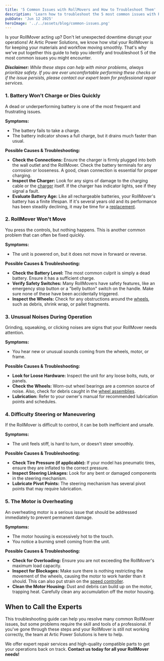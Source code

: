 ```yaml
---
title: '5 Common Issues with RollMovers and How to Troubleshoot Them'
description: 'Learn how to troubleshoot the 5 most common issues with RollMovers. This guide from Artic Power Solutions helps you diagnose and solve problems quickly.'
pubDate: 'Jun 12 2025'
heroImage: '../../assets/blog/common-issues.png'
---
```


Is your RollMover acting up? Don't let unexpected downtime disrupt your operations! At Artic Power Solutions, we know how vital your RollMover is for keeping your materials and workflow moving smoothly. That's why we've put together this guide to help you identify and troubleshoot 5 of the most common issues you might encounter.

***Disclaimer:*** *While these steps can help with minor problems, always prioritize safety. If you are ever uncomfortable performing these checks or if the issue persists, please contact our expert team for professional repair services.*

### 1. Battery Won't Charge or Dies Quickly

A dead or underperforming battery is one of the most frequent and frustrating issues.

**Symptoms:**
- The battery fails to take a charge.
- The battery indicator shows a full charge, but it drains much faster than usual.

**Possible Causes & Troubleshooting:**

-   **Check the Connections:** Ensure the charger is firmly plugged into both the wall outlet and the RollMover. Check the battery terminals for any corrosion or looseness. A good, clean connection is essential for proper charging.
-   **Inspect the Charger:** Look for any signs of damage to the charging cable or the [charger](/parts/fast-charging-battery-chargers) itself. If the charger has indicator lights, see if they signal a fault.
-   **Evaluate Battery Age:** Like all rechargeable batteries, your RollMover's battery has a finite lifespan. If it's several years old and its performance has been steadily declining, it may be time for a [replacement](/parts/high-performance-lithium-batteries).

### 2. RollMover Won't Move

You press the controls, but nothing happens. This is another common problem that can often be fixed quickly.

**Symptoms:**
- The unit is powered on, but it does not move in forward or reverse.

**Possible Causes & Troubleshooting:**

-   **Check the Battery Level:** The most common culprit is simply a dead battery. Ensure it has a sufficient charge.
-   **Verify Safety Switches:** Many RollMovers have safety features, like an emergency stop button or a "belly button" switch on the handle. Make sure none of these have been accidentally triggered.
-   **Inspect the Wheels:** Check for any obstructions around the [wheels](/parts/durable-polyurethane-drive-wheels), such as debris, shrink wrap, or pallet fragments.

### 3. Unusual Noises During Operation

Grinding, squeaking, or clicking noises are signs that your RollMover needs attention.

**Symptoms:**
- You hear new or unusual sounds coming from the wheels, motor, or frame.

**Possible Causes & Troubleshooting:**

-   **Look for Loose Hardware:** Inspect the unit for any loose bolts, nuts, or panels.
-   **Check the Wheels:** Worn-out wheel bearings are a common source of noise. Also, check for debris caught in the [wheel assemblies](/parts/durable-polyurethane-drive-wheels).
-   **Lubrication:** Refer to your owner's manual for recommended lubrication points and schedules.

### 4. Difficulty Steering or Maneuvering

If the RollMover is difficult to control, it can be both inefficient and unsafe.

**Symptoms:**
- The unit feels stiff, is hard to turn, or doesn't steer smoothly.

**Possible Causes & Troubleshooting:**

-   **Check Tire Pressure (if applicable):** If your model has pneumatic tires, ensure they are inflated to the correct pressure.
-   **Inspect Steering Linkages:** Look for any bent or damaged components in the steering mechanism.
-   **Lubricate Pivot Points:** The steering mechanism has several pivot points that may require lubrication.

### 5. The Motor is Overheating

An overheating motor is a serious issue that should be addressed immediately to prevent permanent damage.

**Symptoms:**
- The motor housing is excessively hot to the touch.
- You notice a burning smell coming from the unit.

**Possible Causes & Troubleshooting:**

-   **Check for Overloading:** Ensure you are not exceeding the RollMover's maximum load capacity.
-   **Inspect for Blockages:** Make sure there is nothing restricting the movement of the wheels, causing the motor to work harder than it should. This can also put strain on the [speed controller](/parts/programmable-speed-controllers).
-   **Clean the Motor Housing:** Dust and debris can build up on the motor, trapping heat. Carefully clean any accumulation off the motor housing.

## When to Call the Experts

This troubleshooting guide can help you resolve many common RollMover issues, but some problems require the skill and tools of a professional. If you've gone through these steps and your RollMover is still not working correctly, the team at Artic Power Solutions is here to help.

We offer expert repair services and high-quality compatible parts to get your operations back on track. **Contact us today for all your RollMover needs!**
